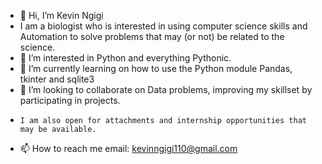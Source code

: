 - 👋 Hi, I’m Kevin Ngigi
- I am a biologist who is interested in using computer science skills and Automation to solve problems that may (or not) be related to the science.
- 👀 I’m interested in Python and everything Pythonic.
- 🌱 I’m currently learning on how to use the Python module Pandas, tkinter and sqlite3
- 💞️ I’m looking to collaborate on Data problems, improving my skillset by participating in projects.
-     I am also open for attachments and internship opportunities that may be available.
- 📫 How to reach me email: kevinngigi110@gmail.com

<!---
pseudo-safariac/pseudo-safariac is a ✨ special ✨ repository because its `README.md` (this file) appears on your GitHub profile.
You can click the Preview link to take a look at your changes.
--->
